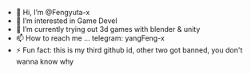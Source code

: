 - 👋 Hi, I’m @Fengyuta-x
- 👀 I’m interested in Game Devel
- 🌱 I’m currently trying out 3d games with blender & unity
- 📫 How to reach me ... telegram: yangFeng-x
- ⚡ Fun fact: this is my third github id, other two got banned, you don't wanna know why

<!---
Fengyuta-x/Fengyuta-x is a ✨ special ✨ repository because its `README.md` (this file) appears on your GitHub profile.
You can click the Preview link to take a look at your changes.
--->
